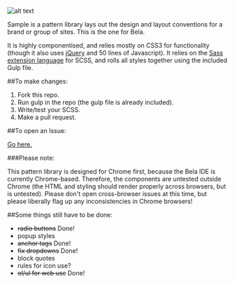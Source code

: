 ![alt text][logo]

[logo]: https://raw.githubusercontent.com/disastrid/bela_patternLibrary/master/logo.png "Sample: A Library for Bela"

Sample is a pattern library lays out the design and layout conventions for a brand or group of sites. This is the one for Bela.

It is highly componentised, and relies mostly on CSS3 for functionality (though it also uses [jQuery](http://jquery.com/) and 50 lines of Javascript). It relies on the [Sass extension language](http://sass-lang.com/) for SCSS, and rolls all styles together using the included Gulp file. 

##To make changes: 

1. Fork this repo.
2. Run gulp in the repo (the gulp file is already included).
3. Write/test your SCSS.
4. Make a pull request.

##To open an Issue:

[Go here.](https://github.com/disastrid/bela_patternLibrary/issues)

###Please note:

This pattern library is designed for Chrome first, because the Bela IDE is currently Chrome-based. Therefore, the components are untested outside Chrome (the HTML and styling should render properly across browsers, but is untested). Please don't open cross-browser issues at this time, but please liberally flag up any inconsistencies in Chrome browsers!

##Some things still have to be done:

- ~~radio buttons~~ Done! 
- popup styles
- ~~anchor tags~~ Done!
- ~~fix dropdowns~~ Done!
- block quotes
- rules for icon use?
- ~~ol/ul for web use~~ Done!
